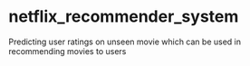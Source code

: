 # netflix_recommender_system
Predicting user ratings on unseen movie which can be used in recommending movies to users
